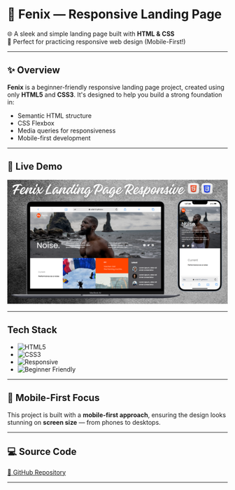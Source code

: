 # 🚀 Fenix — Responsive Landing Page

🌐 A sleek and simple landing page built with **HTML & CSS**  
🧪 Perfect for practicing responsive web design (Mobile-First!)

---

## ✨ Overview

**Fenix** is a beginner-friendly responsive landing page project, created using only **HTML5** and **CSS3**. It's designed to help you build a strong foundation in:
- Semantic HTML structure
- CSS Flexbox
- Media queries for responsiveness
- Mobile-first development

---

## 🔗 Live Demo

[![Website Preview](assets/images/fenix.png
)](https://nufail-01.github.io/Fenix/)

---

## Tech Stack

- ![HTML5](https://img.shields.io/badge/HTML-5-orange?logo=html5)
- ![CSS3](https://img.shields.io/badge/CSS-3-blue?logo=css3)
- ![Responsive](https://img.shields.io/badge/Responsive-Yes-green?logo=responsive)
- ![Beginner Friendly](https://img.shields.io/badge/Beginner%20Friendly-Yes-brightgreen)

---

## 📱 Mobile-First Focus

This project is built with a **mobile-first approach**, ensuring the design looks stunning on **screen size** — from phones to desktops.

---

## 💻 Source Code

[🔗 GitHub Repository](https://github.com/nufail-01/Fenix.git)

---

